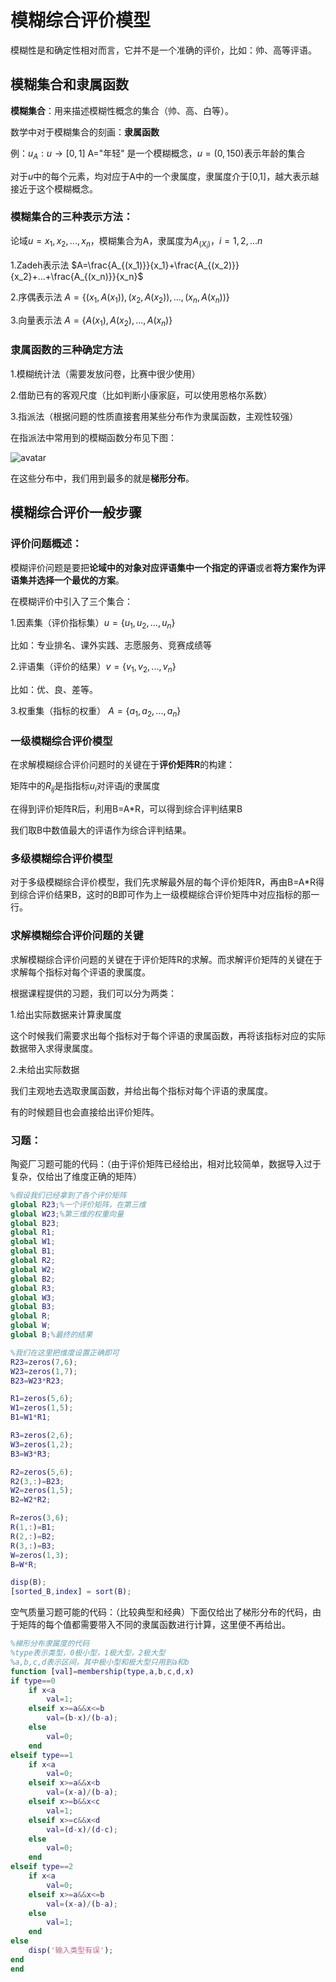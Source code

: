 # 模糊综合评价模型

模糊性是和确定性相对而言，它并不是一个准确的评价，比如：帅、高等评语。

## 模糊集合和隶属函数

**模糊集合**：用来描述模糊性概念的集合（帅、高、白等）。

数学中对于模糊集合的刻画：**隶属函数**

例：$u_A:u \rightarrow [0,1]$  A="年轻" 是一个模糊概念，$u=(0,150)$表示年龄的集合

对于$u$中的每个元素，均对应于A中的一个隶属度，隶属度介于[0,1]，越大表示越接近于这个模糊概念。

### 模糊集合的三种表示方法：

论域$u={x_1,x_2,...,x_n}$，模糊集合为A，隶属度为$A_{(X_i)}$，$i=1,2,...n$

1.Zadeh表示法  $A=\frac{A_{(x_1)}}{x_1}+\frac{A_{(x_2)}}{x_2}+...+\frac{A_{(x_n)}}{x_n}$

2.序偶表示法  $A=\{(x_1,A(x_1)),(x_2,A(x_2)),...,(x_n,A(x_n))\}$

3.向量表示法  $A=\{A(x_1),A(x_2),...,A(x_n)\}$

### 隶属函数的三种确定方法

1.模糊统计法（需要发放问卷，比赛中很少使用）

2.借助已有的客观尺度（比如判断小康家庭，可以使用恩格尔系数）

3.指派法（根据问题的性质直接套用某些分布作为隶属函数，主观性较强）

在指派法中常用到的模糊函数分布见下图：

![avatar](https://github.com/YottabyteM/Stack-Overflow/blob/main/img/AHP/%E5%B8%B8%E7%94%A8%E7%9A%84%E6%A8%A1%E7%B3%8A%E5%87%BD%E6%95%B0%E5%88%86%E5%B8%83.jpg)

在这些分布中，我们用到最多的就是**梯形分布**。

## 模糊综合评价一般步骤

### 评价问题概述：

模糊评价问题是要把**论域中的对象对应评语集中一个指定的评语**或者**将方案作为评语集并选择一个最优的方案**。

在模糊评价中引入了三个集合：

1.因素集（评价指标集）$u=\{u_1,u_2,...,u_n\}$

比如：专业排名、课外实践、志愿服务、竞赛成绩等

2.评语集（评价的结果）$v=\{v_1,v_2,...,v_n\}$

比如：优、良、差等。

3.权重集（指标的权重） $A=\{a_1,a_2,...,a_n\}$

### 一级模糊综合评价模型

在求解模糊综合评价问题时的关键在于**评价矩阵R**的构建：

矩阵中的$R_{ij}$是指指标$u_i$对评语$j$的隶属度

在得到评价矩阵R后，利用B=A*R，可以得到综合评判结果B

我们取B中数值最大的评语作为综合评判结果。

### 多级模糊综合评价模型

对于多级模糊综合评价模型，我们先求解最外层的每个评价矩阵R，再由B=A*R得到综合评价结果B，这时的B即可作为上一级模糊综合评价矩阵中对应指标的那一行。

### 求解模糊综合评价问题的关键

求解模糊综合评价问题的关键在于评价矩阵R的求解。而求解评价矩阵的关键在于求解每个指标对每个评语的隶属度。

根据课程提供的习题，我们可以分为两类：

1.给出实际数据来计算隶属度

这个时候我们需要求出每个指标对于每个评语的隶属函数，再将该指标对应的实际数据带入求得隶属度。

2.未给出实际数据

我们主观地去选取隶属函数，并给出每个指标对每个评语的隶属度。

有的时候题目也会直接给出评价矩阵。

### 习题：

陶瓷厂习题可能的代码：（由于评价矩阵已经给出，相对比较简单，数据导入过于复杂，仅给出了维度正确的矩阵）

```matlab
%假设我们已经拿到了各个评价矩阵
global R23;%一个评价矩阵，在第三维
global W23;%第三维的权重向量
global B23;
global R1;
global W1;
global B1;
global R2;
global W2;
global B2;
global R3;
global W3;
global B3;
global R;
global W;
global B;%最终的结果

%我们在这里把维度设置正确即可
R23=zeros(7,6);
W23=zeros(1,7);
B23=W23*R23;

R1=zeros(5,6);
W1=zeros(1,5);
B1=W1*R1;

R3=zeros(2,6);
W3=zeros(1,2);
B3=W3*R3;

R2=zeros(5,6);
R2(3,:)=B23;
W2=zeros(1,5);
B2=W2*R2;

R=zeros(3,6);
R(1,:)=B1;
R(2,:)=B2;
R(3,:)=B3;
W=zeros(1,3);
B=W*R;

disp(B);
[sorted_B,index] = sort(B);
```

空气质量习题可能的代码：（比较典型和经典）下面仅给出了梯形分布的代码，由于矩阵的每个值都需要带入不同的隶属函数进行计算，这里便不再给出。

```matlab
%梯形分布隶属度的代码
%type表示类型，0极小型，1极大型，2极大型
%a,b,c,d表示区间，其中极小型和极大型只用到a和b
function [val]=membership(type,a,b,c,d,x)
if type==0
    if x<a
        val=1;
    elseif x>=a&&x<=b
        val=(b-x)/(b-a);
    else
        val=0;
    end
elseif type==1
    if x<a
        val=0;
    elseif x>=a&&x<b
        val=(x-a)/(b-a);
    elseif x>=b&&x<c
        val=1;
    elseif x>=c&&x<d
        val=(d-x)/(d-c);
    else
        val=0;
    end
elseif type==2
    if x<a
        val=0;
    elseif x>=a&&x<=b
        val=(x-a)/(b-a);
    else
        val=1;
    end
else
    disp('输入类型有误');
end
end
```



